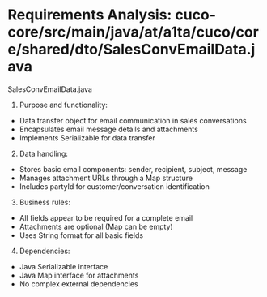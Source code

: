 # Requirements Analysis: cuco-core/src/main/java/at/a1ta/cuco/core/shared/dto/SalesConvEmailData.java

SalesConvEmailData.java
1. Purpose and functionality:
- Data transfer object for email communication in sales conversations
- Encapsulates email message details and attachments
- Implements Serializable for data transfer

2. Data handling:
- Stores basic email components: sender, recipient, subject, message
- Manages attachment URLs through a Map structure
- Includes partyId for customer/conversation identification

3. Business rules:
- All fields appear to be required for a complete email
- Attachments are optional (Map can be empty)
- Uses String format for all basic fields

4. Dependencies:
- Java Serializable interface
- Java Map interface for attachments
- No complex external dependencies
